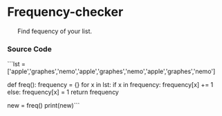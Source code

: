 # Frequency-checker
<ul>
Find fequency of your list.
    </ul>

<h3>Source Code</h3>
```lst = ['apple','graphes','nemo','apple','graphes','nemo','apple','graphes','nemo']

def freq():
    frequency = {}
    for x in lst:
        if x in frequency:
            frequency[x] += 1
        else:
            frequency[x] = 1
    return frequency

new = freq()
print(new)```
